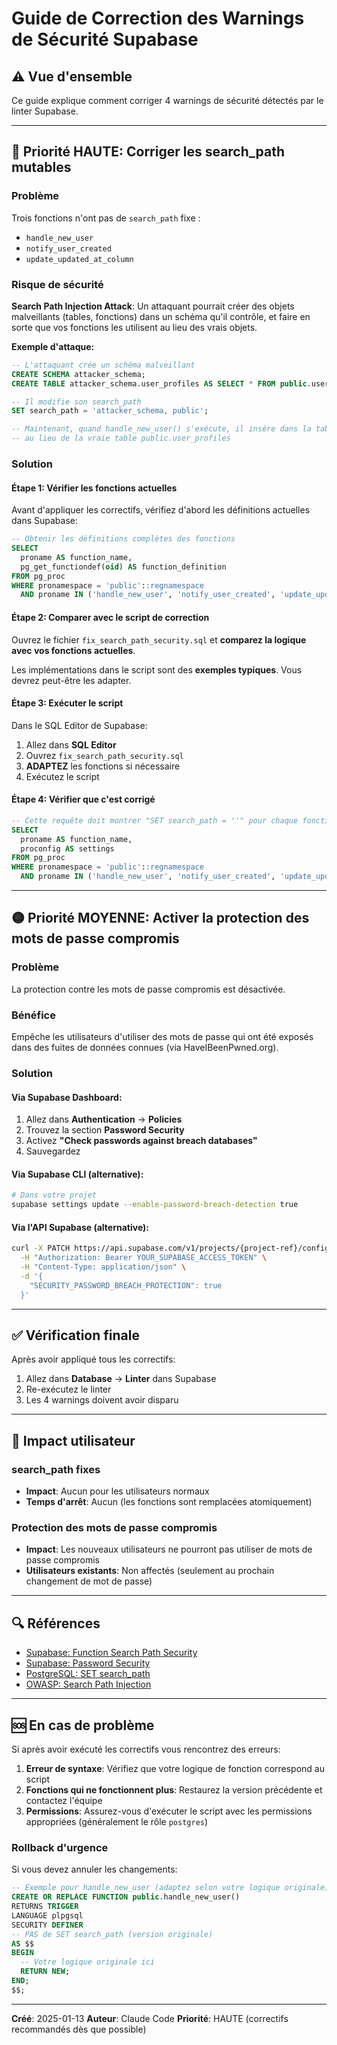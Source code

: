 # Guide de Correction des Warnings de Sécurité Supabase

## ⚠️ Vue d'ensemble

Ce guide explique comment corriger 4 warnings de sécurité détectés par le linter Supabase.

---

## 🔴 Priorité HAUTE: Corriger les search_path mutables

### Problème
Trois fonctions n'ont pas de `search_path` fixe :
- `handle_new_user`
- `notify_user_created`
- `update_updated_at_column`

### Risque de sécurité
**Search Path Injection Attack**: Un attaquant pourrait créer des objets malveillants (tables, fonctions) dans un schéma qu'il contrôle, et faire en sorte que vos fonctions les utilisent au lieu des vrais objets.

**Exemple d'attaque:**
```sql
-- L'attaquant crée un schéma malveillant
CREATE SCHEMA attacker_schema;
CREATE TABLE attacker_schema.user_profiles AS SELECT * FROM public.user_profiles;

-- Il modifie son search_path
SET search_path = 'attacker_schema, public';

-- Maintenant, quand handle_new_user() s'exécute, il insère dans la table de l'attaquant
-- au lieu de la vraie table public.user_profiles
```

### Solution

#### Étape 1: Vérifier les fonctions actuelles

Avant d'appliquer les correctifs, vérifiez d'abord les définitions actuelles dans Supabase:

```sql
-- Obtenir les définitions complètes des fonctions
SELECT
  proname AS function_name,
  pg_get_functiondef(oid) AS function_definition
FROM pg_proc
WHERE pronamespace = 'public'::regnamespace
  AND proname IN ('handle_new_user', 'notify_user_created', 'update_updated_at_column');
```

#### Étape 2: Comparer avec le script de correction

Ouvrez le fichier `fix_search_path_security.sql` et **comparez la logique avec vos fonctions actuelles**.

Les implémentations dans le script sont des **exemples typiques**. Vous devrez peut-être les adapter.

#### Étape 3: Exécuter le script

Dans le SQL Editor de Supabase:

1. Allez dans **SQL Editor**
2. Ouvrez `fix_search_path_security.sql`
3. **ADAPTEZ** les fonctions si nécessaire
4. Exécutez le script

#### Étape 4: Vérifier que c'est corrigé

```sql
-- Cette requête doit montrer "SET search_path = ''" pour chaque fonction
SELECT
  proname AS function_name,
  proconfig AS settings
FROM pg_proc
WHERE pronamespace = 'public'::regnamespace
  AND proname IN ('handle_new_user', 'notify_user_created', 'update_updated_at_column');
```

---

## 🟡 Priorité MOYENNE: Activer la protection des mots de passe compromis

### Problème
La protection contre les mots de passe compromis est désactivée.

### Bénéfice
Empêche les utilisateurs d'utiliser des mots de passe qui ont été exposés dans des fuites de données connues (via HaveIBeenPwned.org).

### Solution

#### Via Supabase Dashboard:

1. Allez dans **Authentication** → **Policies**
2. Trouvez la section **Password Security**
3. Activez **"Check passwords against breach databases"**
4. Sauvegardez

#### Via Supabase CLI (alternative):

```bash
# Dans votre projet
supabase settings update --enable-password-breach-detection true
```

#### Via l'API Supabase (alternative):

```bash
curl -X PATCH https://api.supabase.com/v1/projects/{project-ref}/config/auth \
  -H "Authorization: Bearer YOUR_SUPABASE_ACCESS_TOKEN" \
  -H "Content-Type: application/json" \
  -d '{
    "SECURITY_PASSWORD_BREACH_PROTECTION": true
  }'
```

---

## ✅ Vérification finale

Après avoir appliqué tous les correctifs:

1. Allez dans **Database** → **Linter** dans Supabase
2. Re-exécutez le linter
3. Les 4 warnings doivent avoir disparu

---

## 📝 Impact utilisateur

### search_path fixes
- **Impact**: Aucun pour les utilisateurs normaux
- **Temps d'arrêt**: Aucun (les fonctions sont remplacées atomiquement)

### Protection des mots de passe compromis
- **Impact**: Les nouveaux utilisateurs ne pourront pas utiliser de mots de passe compromis
- **Utilisateurs existants**: Non affectés (seulement au prochain changement de mot de passe)

---

## 🔍 Références

- [Supabase: Function Search Path Security](https://supabase.com/docs/guides/database/database-linter?lint=0011_function_search_path_mutable)
- [Supabase: Password Security](https://supabase.com/docs/guides/auth/password-security#password-strength-and-leaked-password-protection)
- [PostgreSQL: SET search_path](https://www.postgresql.org/docs/current/sql-set.html)
- [OWASP: Search Path Injection](https://cheatsheetseries.owasp.org/cheatsheets/SQL_Injection_Prevention_Cheat_Sheet.html)

---

## 🆘 En cas de problème

Si après avoir exécuté les correctifs vous rencontrez des erreurs:

1. **Erreur de syntaxe**: Vérifiez que votre logique de fonction correspond au script
2. **Fonctions qui ne fonctionnent plus**: Restaurez la version précédente et contactez l'équipe
3. **Permissions**: Assurez-vous d'exécuter le script avec les permissions appropriées (généralement le rôle `postgres`)

### Rollback d'urgence

Si vous devez annuler les changements:

```sql
-- Exemple pour handle_new_user (adaptez selon votre logique originale)
CREATE OR REPLACE FUNCTION public.handle_new_user()
RETURNS TRIGGER
LANGUAGE plpgsql
SECURITY DEFINER
-- PAS de SET search_path (version originale)
AS $$
BEGIN
  -- Votre logique originale ici
  RETURN NEW;
END;
$$;
```

---

**Créé**: 2025-01-13
**Auteur**: Claude Code
**Priorité**: HAUTE (correctifs recommandés dès que possible)
